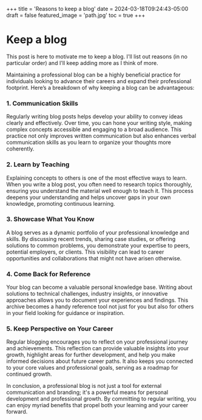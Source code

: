 +++
title = 'Reasons to keep a blog'
date = 2024-03-18T09:24:43-05:00
draft = false
featured_image = 'path.jpg'
toc = true
+++

# Keep a blog

This post is here to motivate me to keep a blog. I'll list out reasons (in no particular order) and I'll keep adding more as I think of more. 


Maintaining a professional blog can be a highly beneficial practice for individuals looking to advance their careers and expand their professional footprint. Here’s a breakdown of why keeping a blog can be advantageous:

### 1. Communication Skills
   Regularly writing blog posts helps develop your ability to convey ideas clearly and effectively. Over time, you can hone your writing style, making complex concepts accessible and engaging to a broad audience. This practice not only improves written communication but also enhances verbal communication skills as you learn to organize your thoughts more coherently.

### 2. Learn by Teaching
   Explaining concepts to others is one of the most effective ways to learn. When you write a blog post, you often need to research topics thoroughly, ensuring you understand the material well enough to teach it. This process deepens your understanding and helps uncover gaps in your own knowledge, promoting continuous learning.

### 3. Showcase What You Know
   A blog serves as a dynamic portfolio of your professional knowledge and skills. By discussing recent trends, sharing case studies, or offering solutions to common problems, you demonstrate your expertise to peers, potential employers, or clients. This visibility can lead to career opportunities and collaborations that might not have arisen otherwise.

### 4. Come Back for Reference
   Your blog can become a valuable personal knowledge base. Writing about solutions to technical challenges, industry insights, or innovative approaches allows you to document your experiences and findings. This archive becomes a handy reference tool not just for you but also for others in your field looking for guidance or inspiration.

### 5. Keep Perspective on Your Career
   Regular blogging encourages you to reflect on your professional journey and achievements. This reflection can provide valuable insights into your growth, highlight areas for further development, and help you make informed decisions about future career paths. It also keeps you connected to your core values and professional goals, serving as a roadmap for continued growth.

In conclusion, a professional blog is not just a tool for external communication and branding; it's a powerful means for personal development and professional growth. By committing to regular writing, you can enjoy myriad benefits that propel both your learning and your career forward.



